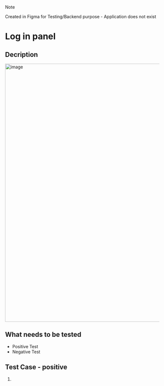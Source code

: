 > [!NOTE]
> Created in Figma for Testing/Backend purpose - Application does not exist

# Log in panel
## Decription

<img width="1148" height="841" alt="image" src="https://github.com/user-attachments/assets/61888ddf-b195-4703-bf10-310bb33e3f00" />

## What needs to be tested
- Positive Test
- Negative Test

## Test Case - positive
 1.
